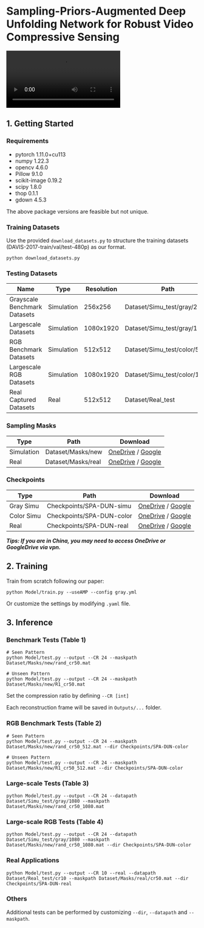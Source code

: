 # Sampling-Priors-Augmented Deep Unfolding Network for Robust Video Compressive Sensing

<video src="docs/SPA-DUN_gray1080.mp4"></video>

## 1. Getting Started

### Requirements

- pytorch 1.11.0+cu113
- numpy 1.22.3
- opencv 4.6.0
- Pillow 9.1.0
- scikit-image 0.19.2
- scipy 1.8.0
- thop 0.1.1
- gdown 4.5.3

The above package versions are feasible but not unique.

### Training Datasets

Use the provided `download_datasets.py` to structure the training datasets (DAVIS-2017-train/val/test-480p) as our format.

```shell
python download_datasets.py
```

### Testing Datasets

Name | Type | Resolution | Path | Download
-|-|-|-|-
Grayscale Benchmark Datasets | Simulation | 256x256 | Dataset/Simu_test/gray/256 | [OneDrive](https://1drv.ms/f/s!AtMIjuudSyv4iz20vfTQRaXeaUXI?e=hQVh6K) / [Google](https://drive.google.com/drive/folders/1jUkJcbPa1WPxDnY6PLYr4-lmAJ1N_6Ry?usp=sharing)
Largescale Datasets |  Simulation | 1080x1920 | Dataset/Simu_test/gray/1080 | [OneDrive](https://1drv.ms/f/s!AtMIjuudSyv4iz20vfTQRaXeaUXI?e=hQVh6K) / [Google](https://drive.google.com/drive/folders/1jUkJcbPa1WPxDnY6PLYr4-lmAJ1N_6Ry?usp=sharing)
RGB Benchmark Datasets |  Simulation | 512x512 | Dataset/Simu_test/color/512 |  [OneDrive](https://1drv.ms/f/s!AtMIjuudSyv4iz20vfTQRaXeaUXI?e=hQVh6K) / [Google](https://drive.google.com/drive/folders/1jUkJcbPa1WPxDnY6PLYr4-lmAJ1N_6Ry?usp=sharing)
Largescale RGB Datasets |  Simulation | 1080x1920 | Dataset/Simu_test/color/1080 | [OneDrive](https://1drv.ms/f/s!AtMIjuudSyv4iz20vfTQRaXeaUXI?e=hQVh6K) / [Google](https://drive.google.com/drive/folders/1jUkJcbPa1WPxDnY6PLYr4-lmAJ1N_6Ry?usp=sharing)
Real Captured Datasets | Real | 512x512 | Dataset/Real_test | [OneDrive](https://1drv.ms/f/s!AtMIjuudSyv4iz20vfTQRaXeaUXI?e=hQVh6K) / [Google](https://drive.google.com/drive/folders/1jUkJcbPa1WPxDnY6PLYr4-lmAJ1N_6Ry?usp=sharing)

### Sampling Masks

Type | Path | Download
-|-|-
Simulation | Dataset/Masks/new | [OneDrive](https://1drv.ms/f/s!AtMIjuudSyv4iz20vfTQRaXeaUXI?e=hQVh6K) / [Google](https://drive.google.com/drive/folders/1jUkJcbPa1WPxDnY6PLYr4-lmAJ1N_6Ry?usp=sharing)
Real |  Dataset/Masks/real | [OneDrive](https://1drv.ms/f/s!AtMIjuudSyv4iz20vfTQRaXeaUXI?e=hQVh6K) / [Google](https://drive.google.com/drive/folders/1jUkJcbPa1WPxDnY6PLYr4-lmAJ1N_6Ry?usp=sharing)

### Checkpoints

Type | Path | Download
-|-|-
Gray Simu| Checkpoints/SPA-DUN-simu | [OneDrive](https://1drv.ms/f/s!AtMIjuudSyv4iz-lC73AILdC0TlA?e=ear9gs) / [Google](https://drive.google.com/drive/folders/1KK-EkQcEqIf5aLZ5NvUNOiAOomOgSkgA?usp=sharing)
Color Simu | Checkpoints/SPA-DUN-color | [OneDrive](https://1drv.ms/f/s!AtMIjuudSyv4iz-lC73AILdC0TlA?e=ear9gs) / [Google](https://drive.google.com/drive/folders/1KK-EkQcEqIf5aLZ5NvUNOiAOomOgSkgA?usp=sharing)
Real | Checkpoints/SPA-DUN-real | [OneDrive](https://1drv.ms/f/s!AtMIjuudSyv4iz-lC73AILdC0TlA?e=ear9gs) / [Google](https://drive.google.com/drive/folders/1KK-EkQcEqIf5aLZ5NvUNOiAOomOgSkgA?usp=sharing)

**_Tips: If you are in China, you may need to access OneDrive or GoogleDrive via vpn._**

## 2. Training

Train from scratch following our paper:

```shell
python Model/train.py --useAMP --config gray.yml
```

Or customize the settings by modifying `.yaml` file.

## 3. Inference

### Benchmark Tests (Table 1)

```shell
# Seen Pattern
python Model/test.py --output --CR 24 --maskpath Dataset/Masks/new/rand_cr50.mat

# Unseen Pattern
python Model/test.py --output --CR 24 --maskpath Dataset/Masks/new/R1_cr50.mat

```
Set the compression ratio by defining `--CR [int]`

Each reconstruction frame will be saved in `Outputs/...` folder.

### RGB Benchmark Tests (Table 2)

```shell
# Seen Pattern
python Model/test.py --output --CR 24 --maskpath Dataset/Masks/new/rand_cr50_512.mat --dir Checkpoints/SPA-DUN-color

# Unseen Pattern
python Model/test.py --output --CR 24 --maskpath Dataset/Masks/new/R1_cr50_512.mat --dir Checkpoints/SPA-DUN-color
```

### Large-scale Tests (Table 3)

```shell
python Model/test.py --output --CR 24 --datapath Dataset/Simu_test/gray/1080 --maskpath Dataset/Masks/new/rand_cr50_1080.mat
```

### Large-scale RGB Tests (Table 4)

```shell
python Model/test.py --output --CR 24 --datapath Dataset/Simu_test/gray/1080 --maskpath Dataset/Masks/new/rand_cr50_1080.mat --dir Checkpoints/SPA-DUN-color
```

### Real Applications

```shell
python Model/test.py --output --CR 10 --real --datapath Dataset/Real_test/cr10 --maskpath Dataset/Masks/real/cr50.mat --dir Checkpoints/SPA-DUN-real
```

### Others

Additional tests can be performed by customizing `--dir`, `--datapath` and `--maskpath`.
